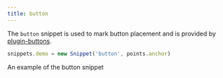 ```yaml
---
title: button
---
```


The `button` snippet is used to mark button placement and is
provided by [plugin-buttons](/reference/plugins/buttons/).

```js
snippets.demo = new Snippet('button', points.anchor)
```

<Example part="snippets_button">
An example of the button snippet
</Example>
